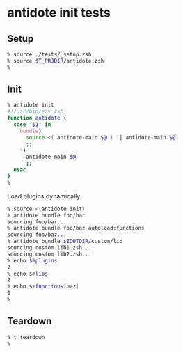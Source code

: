 # antidote init tests

## Setup

```zsh
% source ./tests/_setup.zsh
% source $T_PRJDIR/antidote.zsh
%
```

## Init

```zsh
% antidote init
#!/usr/bin/env zsh
function antidote {
  case "$1" in
    bundle)
      source <( antidote-main $@ ) || antidote-main $@
      ;;
    *)
      antidote-main $@
      ;;
  esac
}
%
```

Load plugins dynamically

```zsh
% source <(antidote init)
% antidote bundle foo/bar
sourcing foo/bar...
% antidote bundle foo/baz autoload:functions
sourcing foo/baz...
% antidote bundle $ZDOTDIR/custom/lib
sourcing custom lib1.zsh...
sourcing custom lib2.zsh...
% echo $#plugins
2
% echo $#libs
2
% echo $+functions[baz]
1
%
```

## Teardown

```zsh
% t_teardown
%
```
